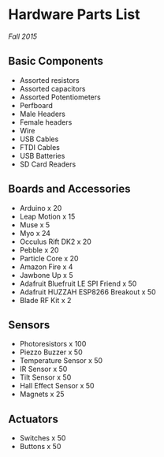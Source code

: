 # Hardware Parts List
*Fall 2015*

## Basic Components
 - Assorted resistors
 - Assorted capacitors
 - Assorted Potentiometers
 - Perfboard
 - Male Headers
 - Female headers
 - Wire
 - USB Cables
 - FTDI Cables
 - USB Batteries
 - SD Card Readers

## Boards and Accessories
 - Arduino x 20
 - Leap Motion x 15
 - Muse x 5
 - Myo x 24
 - Occulus Rift DK2 x 20
 - Pebble x 20
 - Particle Core x 20
 - Amazon Fire x 4
 - Jawbone Up x 5
 - Adafruit Bluefruit LE SPI Friend x 50
 - Adafruit HUZZAH ESP8266 Breakout x 50
 - Blade RF Kit x 2

## Sensors
 - Photoresistors x 100
 - Piezzo Buzzer x 50
 - Temperature Sensor x 50
 - IR Sensor x 50
 - Tilt Sensor x 50
 - Hall Effect Sensor x 50
 - Magnets x 25

## Actuators
 - Switches x 50
 - Buttons x 50
